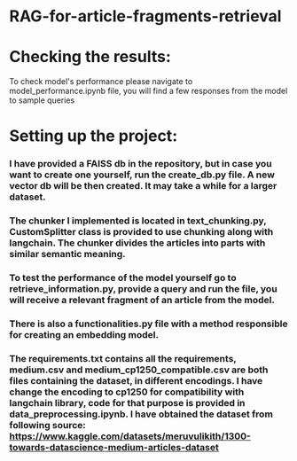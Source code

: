 # RAG-for-article-fragments-retrieval
# Checking the results:
To check model's performance please navigate to model_performance.ipynb file, you will find a few responses from the model to sample queries

# Setting up the project:
### I have provided a FAISS db in the repository, but in case you want to create one yourself, run the create_db.py file. A new vector db will be then created. It may take a while for a larger dataset.
### The chunker I implemented is located in text_chunking.py, CustomSplitter class is provided to use chunking along with langchain. The chunker divides the articles into parts with similar semantic meaning.
### To test the performance of the model yourself go to retrieve_information.py, provide a query and run the file, you will receive a relevant fragment of an article from the model.
### There is also a functionalities.py file with a method responsible for creating an embedding model.
### The requirements.txt contains all the requirements, medium.csv and medium_cp1250_compatible.csv are both files containing the dataset, in different encodings. I have change the encoding to cp1250 for compatibility with langchain library, code for that purpose is provided in data_preprocessing.ipynb. I have obtained the dataset from following source: https://www.kaggle.com/datasets/meruvulikith/1300-towards-datascience-medium-articles-dataset
